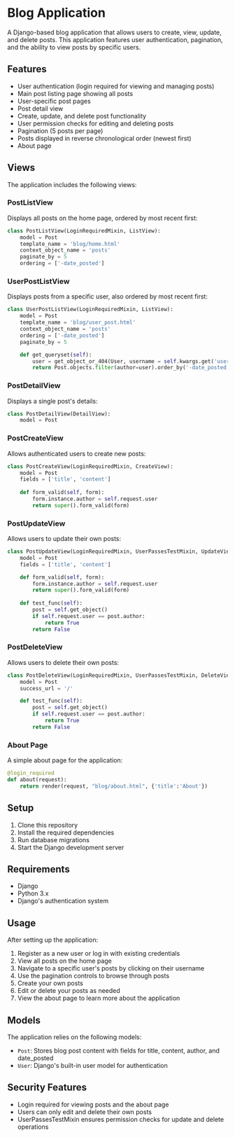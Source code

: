 # Blog Application

A Django-based blog application that allows users to create, view, update, and delete posts. This application features user authentication, pagination, and the ability to view posts by specific users.

## Features

- User authentication (login required for viewing and managing posts)
- Main post listing page showing all posts
- User-specific post pages
- Post detail view
- Create, update, and delete post functionality
- User permission checks for editing and deleting posts
- Pagination (5 posts per page)
- Posts displayed in reverse chronological order (newest first)
- About page

## Views

The application includes the following views:

### PostListView

Displays all posts on the home page, ordered by most recent first:

```python
class PostListView(LoginRequiredMixin, ListView):
    model = Post
    template_name = 'blog/home.html'
    context_object_name = 'posts'
    paginate_by = 5
    ordering = ['-date_posted']
```

### UserPostListView

Displays posts from a specific user, also ordered by most recent first:

```python
class UserPostListView(LoginRequiredMixin, ListView):
    model = Post
    template_name = 'blog/user_post.html'
    context_object_name = 'posts'
    ordering = ['-date_posted']
    paginate_by = 5

    def get_queryset(self):
        user = get_object_or_404(User, username = self.kwargs.get('username'))
        return Post.objects.filter(author=user).order_by('-date_posted')
```

### PostDetailView

Displays a single post's details:

```python
class PostDetailView(DetailView):
    model = Post
```

### PostCreateView

Allows authenticated users to create new posts:

```python
class PostCreateView(LoginRequiredMixin, CreateView):
    model = Post
    fields = ['title', 'content']
    
    def form_valid(self, form):
        form.instance.author = self.request.user
        return super().form_valid(form)
```

### PostUpdateView

Allows users to update their own posts:

```python
class PostUpdateView(LoginRequiredMixin, UserPassesTestMixin, UpdateView):
    model = Post
    fields = ['title', 'content']

    def form_valid(self, form):
        form.instance.author = self.request.user
        return super().form_valid(form)
    
    def test_func(self):
        post = self.get_object()
        if self.request.user == post.author:
            return True
        return False
```

### PostDeleteView

Allows users to delete their own posts:

```python
class PostDeleteView(LoginRequiredMixin, UserPassesTestMixin, DeleteView):
    model = Post
    success_url = '/'

    def test_func(self):
        post = self.get_object()
        if self.request.user == post.author:
            return True
        return False
```

### About Page

A simple about page for the application:

```python
@login_required
def about(request):
    return render(request, "blog/about.html", {'title':'About'})
```

## Setup

1. Clone this repository
2. Install the required dependencies
3. Run database migrations
4. Start the Django development server

## Requirements

- Django
- Python 3.x
- Django's authentication system

## Usage

After setting up the application:

1. Register as a new user or log in with existing credentials
2. View all posts on the home page
3. Navigate to a specific user's posts by clicking on their username
4. Use the pagination controls to browse through posts
5. Create your own posts
6. Edit or delete your posts as needed
7. View the about page to learn more about the application

## Models

The application relies on the following models:

- `Post`: Stores blog post content with fields for title, content, author, and date_posted
- `User`: Django's built-in user model for authentication

## Security Features

- Login required for viewing posts and the about page
- Users can only edit and delete their own posts
- UserPassesTestMixin ensures permission checks for update and delete operations